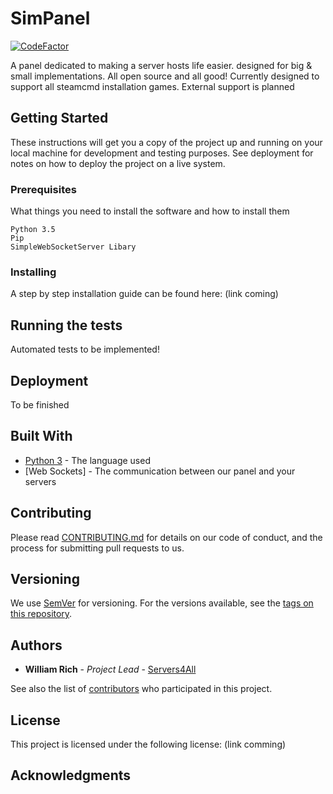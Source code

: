 # SimPanel
[![CodeFactor](https://www.codefactor.io/repository/github/will2therich/simpanel-python-daemon/badge/master)](https://www.codefactor.io/repository/github/will2therich/simpanel-python-daemon/overview/master)

A panel dedicated to making a server hosts life easier. designed for big & small implementations. All open source and all good! Currently designed to support all steamcmd installation games. External support is planned
## Getting Started

These instructions will get you a copy of the project up and running on your local machine for development and testing purposes. See deployment for notes on how to deploy the project on a live system.

### Prerequisites

What things you need to install the software and how to install them

```
Python 3.5
Pip
SimpleWebSocketServer Libary
```

### Installing

A step by step installation guide can be found here:
(link coming)

## Running the tests

Automated tests to be implemented!

## Deployment
To be finished

## Built With

* [Python 3](https://www.python.org/) - The language used
* [Web Sockets] - The communication between our panel and your servers


## Contributing

Please read [CONTRIBUTING.md](https://github.com/will2therich/SimPanel/blob/Symfony4-Master/CONTRIBUTING.md) for details on our code of conduct, and the process for submitting pull requests to us.

## Versioning

We use [SemVer](http://semver.org/) for versioning. For the versions available, see the [tags on this repository](https://github.com/will2therich/SimPanel-Python-Daemon/tags). 

## Authors

* **William Rich** - *Project Lead* - [Servers4All](https://github.com/will2therich)

See also the list of [contributors](https://github.com/will2therich/SimPanel/blob/Symfony4-Master/Contributors.md) who participated in this project.

## License

This project is licensed under the following license: (link comming)

## Acknowledgments



